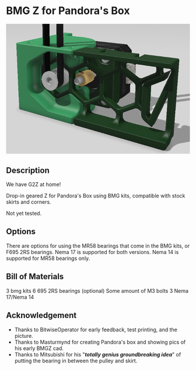 # BMG Z for Pandora's Box
![](/Images/PandoraBMGZ_005.png)

## Description
We have G2Z at home!

Drop-in geared Z for Pandora's Box using BMG kits, compatible with stock skirts and corners.

Not yet tested.

## Options
There are options for using the MR58 bearings that come in the BMG kits, or F695 2RS bearings. 
Nema 17 is supported for both versions. Nema 14 is supported for MR58 bearings only.


## Bill of Materials 
3 bmg kits
6 695 2RS bearings (optional)
Some amount of M3 bolts
3 Nema 17/Nema 14

## Acknowledgement
- Thanks to BitwiseOperator for early feedback, test printing, and the picture.
- Thanks to Masturmynd for creating Pandora's box and showing pics of his early BMGZ cad.
- Thanks to Mitsubishi for his "***totally genius groundbreaking idea***" of putting the bearing in between the pulley and skirt.

